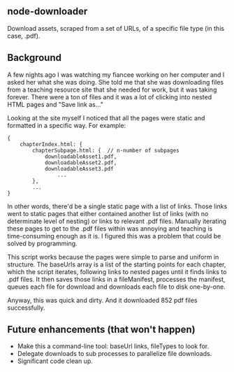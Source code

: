 node-downloader
-----

Download assets, scraped from a set of URLs, of a specific file type (in this case, .pdf).

Background
-----

A few nights ago I was watching my fiancee working on her computer and I asked her what she was doing.
She told me that she was downloading files from a teaching resource site that she needed for work, but
it was taking forever.  There were a ton of files and it was a lot of clicking into nested HTML pages
and "Save link as..."

Looking at the site myself I noticed that all the pages were static and formatted in a specific way.
For example:

    {
        chapterIndex.html: {
            chapterSubpage.html: {  // n-number of subpages
                downloadableAsset1.pdf,
                downloadableAsset2.pdf,
                downloadableAsset3.pdf
                    ...
            },
            ...
    }

In other words, there'd be a single static page with a list of links.  Those links went to static pages that
either contained another list of links (with no determinate level of nesting) or links to relevant .pdf files.
Manually iterating these pages to get to the .pdf files within was annoying and teaching is time-consuming
enough as it is.  I figured this was a problem that could be solved by programming.

This script works because the pages were simple to parse and uniform in structure.  The baseUrls array is a
list of the starting points for each chapter, which the script iterates, following links to nested pages
until it finds links to .pdf files.  It then saves those links in a fileManifest, processes the manifest,
queues each file for download and downloads each file to disk one-by-one.

Anyway, this was quick and dirty.  And it downloaded 852 pdf files successfully.

Future enhancements (that won't happen)
-----

- Make this a command-line tool: baseUrl links, fileTypes to look for.
- Delegate downloads to sub processes to parallelize file downloads.
- Significant code clean up.

